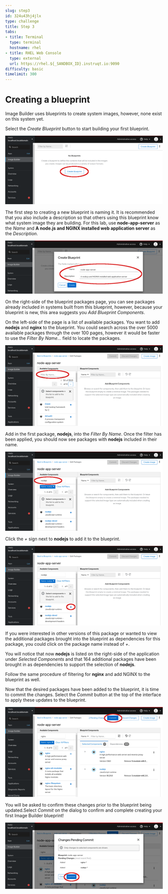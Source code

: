 ```yaml
---
slug: step3
id: 324u43hj4jlx
type: challenge
title: Step 3
tabs:
- title: Terminal
  type: terminal
  hostname: rhel
- title: RHEL Web Console
  type: external
  url: https://rhel.${_SANDBOX_ID}.instruqt.io:9090
difficulty: basic
timelimit: 300
---
```

# Creating a blueprint

Image Builder uses blueprints to create system images, however, none exist
on this system  yet.

Select the *Create Blueprint* button to start building your first blueprint.

![Select Create Blueprint](../assets/Create-Blueprint.png)

The first step to creating a new blueprint is naming it.  It is recommended
that you also include a description so that others using this blueprint know
what system image they are building.  For this lab, use __node-app-server__
as the *Name* and __A node.js and NGINX installed web application server__ as
the *Description*.

![Name Your Blueprint](../assets/Create-blueprint-dialog.png)

On the right-side of the blueprint packages page, you can see packages already
included in systems built from this blueprint, however, because your blueprint
is new, this area suggests you *Add Blueprint Components*.

On the left-side of the page is a list of available packages.  You want to
add __nodejs__ and __nginx__ to the blueprint.  You could search across the
over 5000 available packages through the over 100 pages, however it would be
faster to use the *Filter By Name...* field to locate the packages.

![Filter Available Components](../assets/Filter-Components.png)

Add in the first package, __nodejs__, into the *Filter By Name*. Once the
filter has been applied, you should now see packages with __nodejs__
included in their name.

![nodejs Filter Applied](../assets/nodejs-filter-applied.png)


Click the *+* sign next to __nodejs__ to add it to the blueprint.

![Add Component](../assets/Add-Component.png)

If you were interested in other versions of this package or wanted to view the
additional packages brought into the blueprint as dependencies for this package,
you could click on the package name instead of *+*.

You will notice that now __nodejs__ is listed on the right-side of the
application under *Selected Components* and that 164 additional packages
have been brought in as dependencies to support the selection of __nodejs__.

Follow the same procedure of filtering for __nginx__ and add NGINX to the
blueprint as well.

Now that the desired packages have been added to the blueprint, it is time
to commit the changes.  Select the *Commit* button at the top of the interface
to apply these updates to the blueprint.

![Commit Changes](../assets/Commit-Changes.png)

You will be asked to confirm these changes prior to the blueprint being updated.Select *Commit* on the dialog to confirm and complete creating your first
Image Builder blueprint!

![Confirm Changes](../assets/Commit-Confirm.png)
